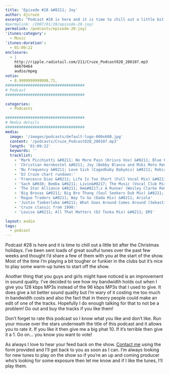 ```yaml
---
title: 'Episode #28 &#8211; Joy'
author: djcruze
excerpt: "Podcast #28 is here and it is time to chill out a little bit after the Christmas holidays. I've been sent loads of great soulful tunes over the past few weeks and thought I'd share a few of them with you at the start of the show. Most of the time I'm playing a bit tougher or funkier in the clubs but it's nice to play some warm-up tunes to start off the show."
#permalink: /2007/01/28/episode-28-joy/
permalink: /podcasts/episode-28-joy/
'itunes:category':
  - Music
'itunes:duration':
  - 01:09:22
enclosure:
  - |
    http://ripple.radiotail.com/211/Cruze_Podcast028_280107.mp3
    66670464
    audio/mpeg
votio:
  - 8.9999999999998,71,
###################################
# Podcast
###################################

categories:
  - Podcasts

###################################
# Media details
###################################
media:
  image: '/images/podcasts/default-logo-600x600.jpg'
  content: '/podcasts/Cruze_Podcast028_280107.mp3'
  length: '01:09:22'
  keywords: ''
  tracklist:
    - 'Mark Picchiotti &#8211; No More Pain (Krisco Vox) &#8211; Blue Plate Records'
    - 'Christian Hornbostel &#8211; Joy (Bobby Blanco and Miki Moto Remix) &#8211; Housepacific Recordings'
    - 'Nu Frequency &#8211; Love Sick (Cagedbaby Babymix) &#8211; Rebirth Records'
    - 'DJ Cruze chart rundown:'
    - 'Francesco Diaz &#8211; Life Is Too Short (Full Vocal Mix) &#8211; Senorita Records'
    - 'Sach &#038; Bomba &#8211; Livin&#8217; The Music (Vocal Club Mix) &#8211; Endulge'
    - 'The Star Alliance &#8211; He&#8217;s A Runner (Wesley Clarke Remix) &#8211; Sporting RiffRaff Records'
    - 'Big Brovaz &#8211; Big Bro Thang (Soul Seekers Dub Mix) &#8211; Genetic Records'
    - 'Rogue Traders &#8211; Way To Go (Dada Mix) &#8211; Ariola'
    - 'Justin Timberlake &#8211; What Goes Around Comes Around (Sebastien Leger Remix)'
    - 'Cruze classic from 1998:'
    - 'Louise &#8211; All That Matters (DJ Tonka Mix) &#8211; EMI'

layout: audio
tags:
  - podcast
---
```


Podcast #28 is here and it is time to chill out a little bit after the Christmas holidays. I&#8217;ve been sent loads of great soulful tunes over the past few weeks and thought I&#8217;d share a few of them with you at the start of the show. Most of the time I&#8217;m playing a bit tougher or funkier in the clubs but it&#8217;s nice to play some warm-up tunes to start off the show.

Another thing that you guys and girls might have noticed is an improvement in sound quality. I&#8217;ve decided to see how my bandwidth holds out when I give you 128 kbps MP3s instead of the 96 kbps MP3s that I used to give. It does give a lot better sound quality but I&#8217;m wary of it costing me too much in bandwidth costs and also the fact that in theory people could make an edit of one of the tracks. Hopefully I do enough talking for that to not be a problem! Go out and buy the tracks if you like them!

Don&#8217;t forget to rate this podcast so I know what you like and don&#8217;t like. Run your mouse over the stars underneath the title of this podcast and it allows you to rate it. If you like it then give me a big phat 10. If it&#8217;s terrible then give it a 1. Go on&#8230; you know you want to vote!

As always I love to hear your feed back on the show. [Contact me][1] using the form provided and I&#8217;ll get back to you as soon as I can. I&#8217;m always looking for new tunes to play on the show so if you&#8217;re an up and coming producer who&#8217;s looking for some exposure then let me know and if I like the tunes, I&#8217;ll play them.

[1]: /contact
